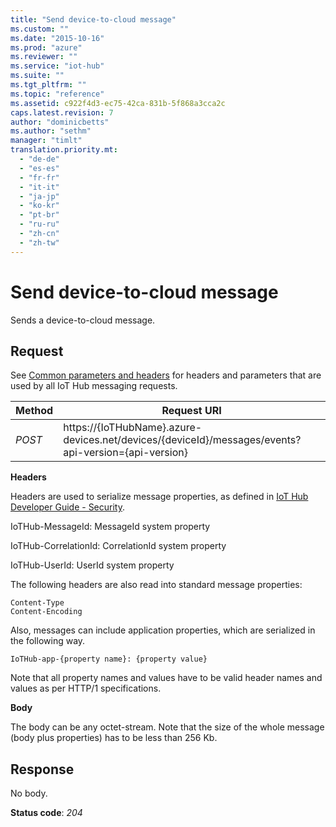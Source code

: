 ```yaml
---
title: "Send device-to-cloud message"
ms.custom: ""
ms.date: "2015-10-16"
ms.prod: "azure"
ms.reviewer: ""
ms.service: "iot-hub"
ms.suite: ""
ms.tgt_pltfrm: ""
ms.topic: "reference"
ms.assetid: c922f4d3-ec75-42ca-831b-5f868a3cca2c
caps.latest.revision: 7
author: "dominicbetts"
ms.author: "sethm"
manager: "timlt"
translation.priority.mt: 
  - "de-de"
  - "es-es"
  - "fr-fr"
  - "it-it"
  - "ja-jp"
  - "ko-kr"
  - "pt-br"
  - "ru-ru"
  - "zh-cn"
  - "zh-tw"
---
```

# Send device-to-cloud message
Sends a device-to-cloud message.  
  
## Request  
 See [Common parameters and headers](device-messaging-rest-apis.md#bk_common) for headers and parameters that are used by all IoT Hub messaging requests.  
  
|Method|Request URI|  
|------------|-----------------|  
|*POST*|https://{IoTHubName}.azure-devices.net/devices/{deviceId}/messages/events?api-version={api-version}|  
  
 **Headers**  
  
 Headers are used to serialize message properties, as defined in [IoT Hub Developer Guide - Security](https://azure.microsoft.com/documentation/articles/iot-hub-devguide#security).  
  
 IoTHub-MessageId: MessageId system property  
  
 IoTHub-CorrelationId: CorrelationId system property  
  
 IoTHub-UserId:  UserId system property  
  
 The following headers are also read into standard message properties:  
  
```  
Content-Type  
Content-Encoding  
```  
  
 Also, messages can include application properties, which are serialized in the following way.  
  
```  
IoTHub-app-{property name}: {property value}  
```  
  
 Note that all property names and values have to be valid header names and values as per HTTP/1 specifications.  
  
 **Body**  
  
 The body can be any octet-stream. Note that the size of the whole message (body plus properties) has to be less than 256 Kb.  
  
## Response  
 No body.  
  
 **Status code**: *204*